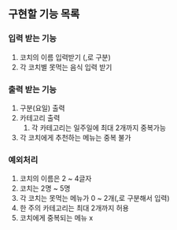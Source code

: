 ## 구현할 기능 목록
### 입력 받는 기능
1. 코치의 이름 입력받기 (,로 구분)
2. 각 코치별 못먹는 음식 입력 받기

### 출력 받는 기능
1. 구분(요일) 출력
2. 카테고리 출력
   1. 각 카테고리는 일주일에 최대 2개까지 중복가능
3. 각 코치에게 추천하는 메뉴는 중복 불가


### 예외처리
1. 코치의 이름은 2 ~ 4글자
2. 코치는 2명 ~ 5명
3. 각 코치는 못먹는 메뉴가 0 ~ 2개(,로 구분해서 입력)
4. 한 주의 카테고리는 최대 2개까지 허용
5. 코치에게 중복되는 메뉴 x
